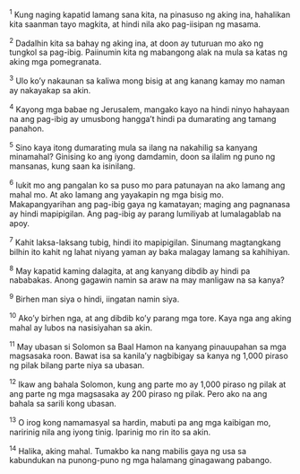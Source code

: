 <sup>1</sup>
Kung naging kapatid lamang sana kita, na pinasuso ng aking ina, hahalikan kita saanman tayo magkita, at hindi nila ako pag-iisipan ng masama. 

<sup>2</sup>
Dadalhin kita sa bahay ng aking ina, at doon ay tuturuan mo ako ng tungkol sa pag-ibig. Paiinumin kita ng mabangong alak na mula sa katas ng aking mga pomegranata. 

<sup>3</sup>
Ulo koʼy nakaunan sa kaliwa mong bisig at ang kanang kamay mo naman ay nakayakap sa akin. 

<sup>4</sup>
Kayong mga babae ng Jerusalem, mangako kayo na hindi ninyo hahayaan na ang pag-ibig ay umusbong hanggaʼt hindi pa dumarating ang tamang panahon. 

<sup>5</sup>
Sino kaya itong dumarating mula sa ilang na nakahilig sa kanyang minamahal? Ginising ko ang iyong damdamin, doon sa ilalim ng puno ng mansanas, kung saan ka isinilang. 

<sup>6</sup>
Iukit mo ang pangalan ko sa puso mo para patunayan na ako lamang ang mahal mo. At ako lamang ang yayakapin ng mga bisig mo. Makapangyarihan ang pag-ibig gaya ng kamatayan; maging ang pagnanasa ay hindi mapipigilan. Ang pag-ibig ay parang lumiliyab at lumalagablab na apoy. 

<sup>7</sup>
Kahit laksa-laksang tubig, hindi ito mapipigilan. Sinumang magtangkang bilhin ito kahit ng lahat niyang yaman ay baka malagay lamang sa kahihiyan. 

<sup>8</sup>
May kapatid kaming dalagita, at ang kanyang dibdib ay hindi pa nababakas. Anong gagawin namin sa araw na may manligaw na sa kanya? 

<sup>9</sup>
Birhen man siya o hindi, iingatan namin siya. 

<sup>10</sup>
Akoʼy birhen nga, at ang dibdib koʼy parang mga tore. Kaya nga ang aking mahal ay lubos na nasisiyahan sa akin. 

<sup>11</sup>
May ubasan si Solomon sa Baal Hamon na kanyang pinauupahan sa mga magsasaka roon. Bawat isa sa kanilaʼy nagbibigay sa kanya ng 1,000 piraso ng pilak bilang parte niya sa ubasan. 

<sup>12</sup>
Ikaw ang bahala Solomon, kung ang parte mo ay 1,000 piraso ng pilak at ang parte ng mga magsasaka ay 200 piraso ng pilak. Pero ako na ang bahala sa sarili kong ubasan. 

<sup>13</sup>
O irog kong namamasyal sa hardin, mabuti pa ang mga kaibigan mo, naririnig nila ang iyong tinig. Iparinig mo rin ito sa akin. 

<sup>14</sup>
Halika, aking mahal. Tumakbo ka nang mabilis gaya ng usa sa kabundukan na punong-puno ng mga halamang ginagawang pabango.